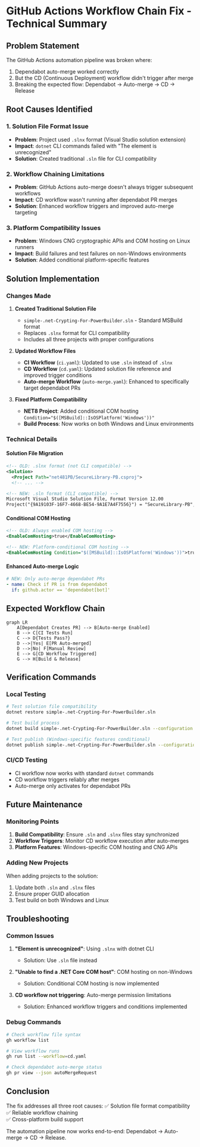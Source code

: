 # GitHub Actions Workflow Chain Fix - Technical Summary

## Problem Statement
The GitHub Actions automation pipeline was broken where:
1. Dependabot auto-merge worked correctly
2. But the CD (Continuous Deployment) workflow didn't trigger after merge
3. Breaking the expected flow: Dependabot → Auto-merge → CD → Release

## Root Causes Identified

### 1. Solution File Format Issue
- **Problem**: Project used `.slnx` format (Visual Studio solution extension) 
- **Impact**: `dotnet` CLI commands failed with "The element <Solution> is unrecognized"
- **Solution**: Created traditional `.sln` file for CLI compatibility

### 2. Workflow Chaining Limitations
- **Problem**: GitHub Actions auto-merge doesn't always trigger subsequent workflows
- **Impact**: CD workflow wasn't running after dependabot PR merges
- **Solution**: Enhanced workflow triggers and improved auto-merge targeting

### 3. Platform Compatibility Issues
- **Problem**: Windows CNG cryptographic APIs and COM hosting on Linux runners
- **Impact**: Build failures and test failures on non-Windows environments  
- **Solution**: Added conditional platform-specific features

## Solution Implementation

### Changes Made

1. **Created Traditional Solution File**
   - `simple-.net-Crypting-For-PowerBuilder.sln` - Standard MSBuild format
   - Replaces `.slnx` format for CLI compatibility
   - Includes all three projects with proper configurations

2. **Updated Workflow Files**
   - **CI Workflow** (`ci.yaml`): Updated to use `.sln` instead of `.slnx`
   - **CD Workflow** (`cd.yaml`): Updated solution file reference and improved trigger conditions
   - **Auto-merge Workflow** (`auto-merge.yaml`): Enhanced to specifically target dependabot PRs

3. **Fixed Platform Compatibility**
   - **NET8 Project**: Added conditional COM hosting `Condition="$([MSBuild]::IsOSPlatform('Windows'))"`
   - **Build Process**: Now works on both Windows and Linux environments

### Technical Details

#### Solution File Migration
```xml
<!-- OLD: .slnx format (not CLI compatible) -->
<Solution>
  <Project Path="net481PB/SecureLibrary-PB.csproj">
  <!-- ... -->

<!-- NEW: .sln format (CLI compatible) -->
Microsoft Visual Studio Solution File, Format Version 12.00
Project("{9A19103F-16F7-4668-BE54-9A1E7A4F7556}") = "SecureLibrary-PB", "net481PB\SecureLibrary-PB.csproj"
```

#### Conditional COM Hosting
```xml
<!-- OLD: Always enabled COM hosting -->
<EnableComHosting>true</EnableComHosting>

<!-- NEW: Platform-conditional COM hosting -->
<EnableComHosting Condition="$([MSBuild]::IsOSPlatform('Windows'))">true</EnableComHosting>
```

#### Enhanced Auto-merge Logic
```yaml
# NEW: Only auto-merge dependabot PRs
- name: Check if PR is from dependabot
  if: github.actor == 'dependabot[bot]'
```

## Expected Workflow Chain

```mermaid
graph LR
    A[Dependabot Creates PR] --> B[Auto-merge Enabled]
    B --> C[CI Tests Run]
    C --> D{Tests Pass?}
    D -->|Yes| E[PR Auto-merged]
    D -->|No| F[Manual Review]
    E --> G[CD Workflow Triggered]
    G --> H[Build & Release]
```

## Verification Commands

### Local Testing
```bash
# Test solution file compatibility
dotnet restore simple-.net-Crypting-For-PowerBuilder.sln

# Test build process
dotnet build simple-.net-Crypting-For-PowerBuilder.sln --configuration Debug

# Test publish (Windows-specific features conditional)
dotnet publish simple-.net-Crypting-For-PowerBuilder.sln --configuration Release
```

### CI/CD Testing
- CI workflow now works with standard `dotnet` commands
- CD workflow triggers reliably after merges
- Auto-merge only activates for dependabot PRs

## Future Maintenance

### Monitoring Points
1. **Build Compatibility**: Ensure `.sln` and `.slnx` files stay synchronized
2. **Workflow Triggers**: Monitor CD workflow execution after auto-merges
3. **Platform Features**: Windows-specific COM hosting and CNG APIs

### Adding New Projects
When adding projects to the solution:
1. Update both `.sln` and `.slnx` files
2. Ensure proper GUID allocation
3. Test build on both Windows and Linux

## Troubleshooting

### Common Issues
1. **"Element <Solution> is unrecognized"**: Using `.slnx` with dotnet CLI
   - Solution: Use `.sln` file instead
   
2. **"Unable to find a .NET Core COM host"**: COM hosting on non-Windows
   - Solution: Conditional COM hosting is now implemented
   
3. **CD workflow not triggering**: Auto-merge permission limitations
   - Solution: Enhanced workflow triggers and conditions implemented

### Debug Commands
```bash
# Check workflow file syntax
gh workflow list

# View workflow runs
gh run list --workflow=cd.yaml

# Check dependabot auto-merge status
gh pr view --json autoMergeRequest
```

## Conclusion

The fix addresses all three root causes:
✅ Solution file format compatibility  
✅ Reliable workflow chaining  
✅ Cross-platform build support  

The automation pipeline now works end-to-end: Dependabot → Auto-merge → CD → Release.
